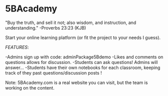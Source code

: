 # 5BAcademy 

"Buy the truth, and sell it not; also wisdom, and instruction, and understanding." 
-Proverbs 23:23 (KJB)

Start your online learning platform (or fit the project to your needs I guess). 

*FEATURES*:

  -Admins sign up with code: adminPackage5Bdemo 
  -Likes and comments on questions allows for discussion.
  -Students can ask questions! Admins will answer...
  -Students have their own notebooks for each classroom, keeping track of they past questions/discussion posts !
  
 Note: 5BAcademy.com is a real website you can visit, but the team is working on the content.  
